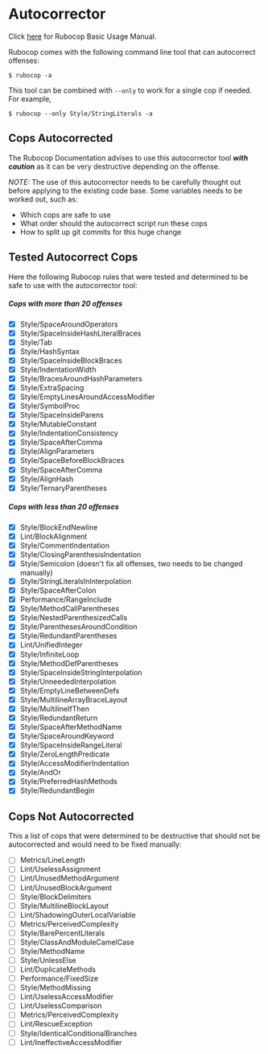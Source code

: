 # Autocorrector

Click [here](https://github.com/bbatsov/rubocop/blob/master/manual/basic_usage.md) for Rubocop Basic Usage Manual.

Rubocop comes with the following command line tool that can autocorrect offenses:
```
$ rubocop -a
```
This tool can be combined with `--only` to work for a single cop if needed. For example,
```
$ rubocop --only Style/StringLiterals -a
```

## Cops Autocorrected
The Rubocop Documentation advises to use this autocorrector tool ***with caution*** as it can be very destructive depending on the offense.

*NOTE:* The use of this autocorrector needs to be carefully thought out before applying to the existing code base. Some variables needs to be worked out, such as:

- Which cops are safe to use
- What order should the autocorrect script run these cops
- How to split up git commits for this huge change

## Tested Autocorrect Cops

Here the following Rubocop rules that were tested and determined to be safe to use with the autocorrector tool:

##### Cops with more than 20 offenses
- [x] Style/SpaceAroundOperators
- [x] Style/SpaceInsideHashLiteralBraces
- [x] Style/Tab
- [x] Style/HashSyntax
- [x] Style/SpaceInsideBlockBraces
- [x] Style/IndentationWidth
- [x] Style/BracesAroundHashParameters
- [x] Style/ExtraSpacing
- [x] Style/EmptyLinesAroundAccessModifier
- [x] Style/SymbolProc
- [x] Style/SpaceInsideParens
- [x] Style/MutableConstant
- [x] Style/IndentationConsistency
- [x] Style/SpaceAfterComma
- [x] Style/AlignParameters
- [x] Style/SpaceBeforeBlockBraces
- [x] Style/SpaceAfterComma
- [x] Style/AlignHash
- [x] Style/TernaryParentheses

##### Cops with less than 20 offenses
- [x] Style/BlockEndNewline
- [x] Lint/BlockAlignment
- [x] Style/CommentIndentation
- [x] Style/ClosingParenthesisIndentation
- [x] Style/Semicolon (doesn't fix all offenses, two needs to be changed manually)
- [x] Style/StringLiteralsInInterpolation
- [x] Style/SpaceAfterColon
- [x] Performance/RangeInclude
- [x] Style/MethodCallParentheses
- [x] Style/NestedParenthesizedCalls
- [x] Style/ParenthesesAroundCondition
- [x] Style/RedundantParentheses
- [x] Lint/UnifiedInteger
- [x] Style/InfiniteLoop
- [x] Style/MethodDefParentheses
- [x] Style/SpaceInsideStringInterpolation
- [x] Style/UnneededInterpolation
- [x] Style/EmptyLineBetweenDefs
- [x] Style/MultilineArrayBraceLayout
- [x] Style/MultilineIfThen
- [x] Style/RedundantReturn
- [x] Style/SpaceAfterMethodName
- [x] Style/SpaceAroundKeyword
- [x] Style/SpaceInsideRangeLiteral
- [x] Style/ZeroLengthPredicate
- [x] Style/AccessModifierIndentation
- [x] Style/AndOr
- [x] Style/PreferredHashMethods
- [x] Style/RedundantBegin

## Cops Not Autocorrected
This a list of cops that were determined to be destructive that should not be autocorrected and would need to be fixed manually:

- [ ] Metrics/LineLength
- [ ] Lint/UselessAssignment
- [ ] Lint/UnusedMethodArgument
- [ ] Lint/UnusedBlockArgument
- [ ] Style/BlockDelimiters
- [ ] Style/MultilineBlockLayout
- [ ] Lint/ShadowingOuterLocalVariable
- [ ] Metrics/PerceivedComplexity
- [ ] Style/BarePercentLiterals
- [ ] Style/ClassAndModuleCamelCase
- [ ] Style/MethodName
- [ ] Style/UnlessElse
- [ ] Lint/DuplicateMethods
- [ ] Performance/FixedSize
- [ ] Style/MethodMissing
- [ ] Lint/UselessAccessModifier
- [ ] Lint/UselessComparison
- [ ] Metrics/PerceivedComplexity
- [ ] Lint/RescueException
- [ ] Style/IdenticalConditionalBranches
- [ ] Lint/IneffectiveAccessModifier
